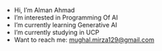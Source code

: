 - Hi, I’m Alman Ahmad
- I’m interested in Programming Of AI
- I’m currently learning Generative AI
- I’m currently studying in UCP
- Want to reach me: mughal.mirza129@gmail.com

